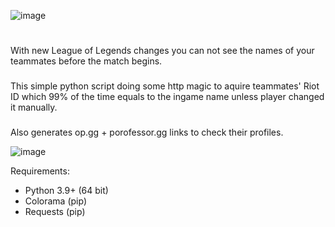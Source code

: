 ![image](https://user-images.githubusercontent.com/66436418/212462982-b11d3682-70ab-46fd-9fdc-0e2b76b0bc25.png)

#

With new League of Legends changes you can not see the names of your teammates before the match begins.
###
This simple python script doing some http magic to aquire teammates' Riot ID which 99% of the time
equals to the ingame name unless player changed it manually.
###
Also generates op.gg + porofessor.gg links to check their profiles.

![image](https://user-images.githubusercontent.com/66436418/212463071-ec3a35c5-ea8e-4229-8e96-5a84b22feccb.png)

Requirements:                                               
- Python 3.9+ (64 bit)
- Colorama (pip)
- Requests (pip)